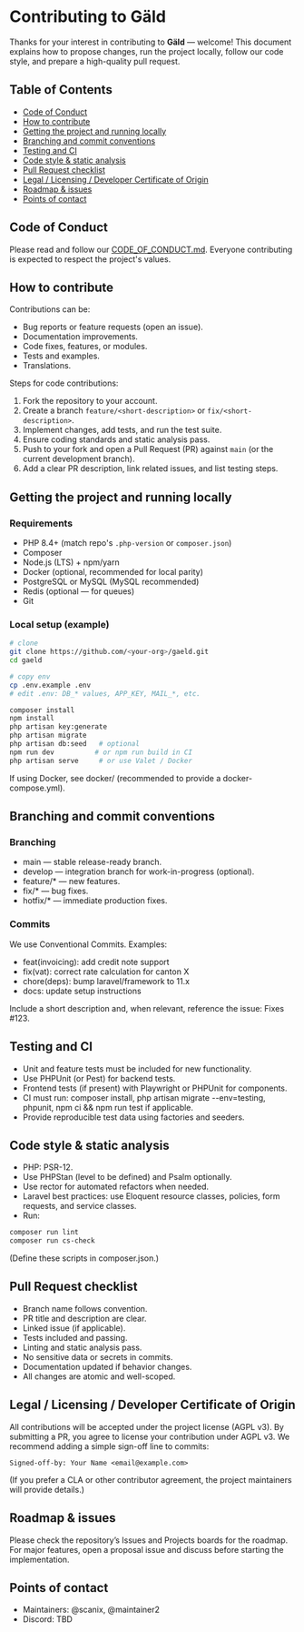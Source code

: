# Contributing to Gäld

Thanks for your interest in contributing to **Gäld** — welcome! This document explains how to propose changes, run the project locally, follow our code style, and prepare a high-quality pull request.

## Table of Contents

-   [Code of Conduct](#code-of-conduct)
-   [How to contribute](#how-to-contribute)
-   [Getting the project and running locally](#getting-the-project-and-running-locally)
-   [Branching and commit conventions](#branching-and-commit-conventions)
-   [Testing and CI](#testing-and-ci)
-   [Code style & static analysis](#code-style--static-analysis)
-   [Pull Request checklist](#pull-request-checklist)
-   [Legal / Licensing / Developer Certificate of Origin](#legal--licensing--developer-certificate-of-origin)
-   [Roadmap & issues](#roadmap--issues)
-   [Points of contact](#points-of-contact)

## Code of Conduct

Please read and follow our [CODE_OF_CONDUCT.md](CODE_OF_CONDUCT.md). Everyone contributing is expected to respect the project's values.

## How to contribute

Contributions can be:

-   Bug reports or feature requests (open an issue).
-   Documentation improvements.
-   Code fixes, features, or modules.
-   Tests and examples.
-   Translations.

Steps for code contributions:

1. Fork the repository to your account.
2. Create a branch `feature/<short-description>` or `fix/<short-description>`.
3. Implement changes, add tests, and run the test suite.
4. Ensure coding standards and static analysis pass.
5. Push to your fork and open a Pull Request (PR) against `main` (or the current development branch).
6. Add a clear PR description, link related issues, and list testing steps.

## Getting the project and running locally

### Requirements

-   PHP 8.4+ (match repo's `.php-version` or `composer.json`)
-   Composer
-   Node.js (LTS) + npm/yarn
-   Docker (optional, recommended for local parity)
-   PostgreSQL or MySQL (MySQL recommended)
-   Redis (optional — for queues)
-   Git

### Local setup (example)

```bash
# clone
git clone https://github.com/<your-org>/gaeld.git
cd gaeld

# copy env
cp .env.example .env
# edit .env: DB_* values, APP_KEY, MAIL_*, etc.

composer install
npm install
php artisan key:generate
php artisan migrate
php artisan db:seed   # optional
npm run dev          # or npm run build in CI
php artisan serve     # or use Valet / Docker
```

If using Docker, see docker/ (recommended to provide a docker-compose.yml).

## Branching and commit conventions

### Branching

-   main — stable release-ready branch.
-   develop — integration branch for work-in-progress (optional).
-   feature/\* — new features.
-   fix/\* — bug fixes.
-   hotfix/\* — immediate production fixes.

### Commits

We use Conventional Commits. Examples:

-   feat(invoicing): add credit note support
-   fix(vat): correct rate calculation for canton X
-   chore(deps): bump laravel/framework to 11.x
-   docs: update setup instructions

Include a short description and, when relevant, reference the issue: Fixes #123.

## Testing and CI

-   Unit and feature tests must be included for new functionality.
-   Use PHPUnit (or Pest) for backend tests.
-   Frontend tests (if present) with Playwright or PHPUnit for components.
-   CI must run: composer install, php artisan migrate --env=testing, phpunit, npm ci && npm run test if applicable.
-   Provide reproducible test data using factories and seeders.

## Code style & static analysis

-   PHP: PSR-12.
-   Use PHPStan (level to be defined) and Psalm optionally.
-   Use rector for automated refactors when needed.
-   Laravel best practices: use Eloquent resource classes, policies, form requests, and service classes.
-   Run:

```bash
composer run lint
composer run cs-check
```

(Define these scripts in composer.json.)

## Pull Request checklist

-   Branch name follows convention.
-   PR title and description are clear.
-   Linked issue (if applicable).
-   Tests included and passing.
-   Linting and static analysis pass.
-   No sensitive data or secrets in commits.
-   Documentation updated if behavior changes.
-   All changes are atomic and well-scoped.

## Legal / Licensing / Developer Certificate of Origin

All contributions will be accepted under the project license (AGPL v3). By submitting a PR, you agree to license your contribution under AGPL v3. We recommend adding a simple sign-off line to commits:

```
Signed-off-by: Your Name <email@example.com>
```

(If you prefer a CLA or other contributor agreement, the project maintainers will provide details.)

## Roadmap & issues

Please check the repository’s Issues and Projects boards for the roadmap. For major features, open a proposal issue and discuss before starting the implementation.

## Points of contact

-   Maintainers: @scanix, @maintainer2
-   Discord: TBD
